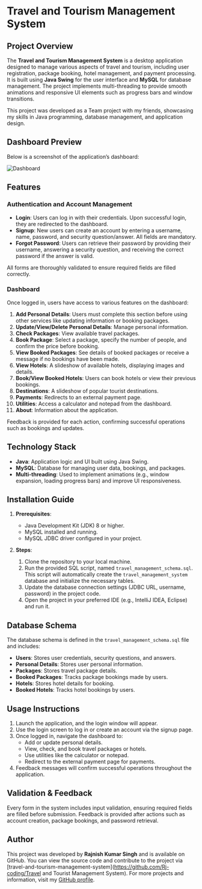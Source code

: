 # Travel and Tourism Management System

## Project Overview
The **Travel and Tourism Management System** is a desktop application designed to manage various aspects of travel and tourism, including user registration, package booking, hotel management, and payment processing. It is built using **Java Swing** for the user interface and **MySQL** for database management. The project implements multi-threading to provide smooth animations and responsive UI elements such as progress bars and window transitions.

This project was developed as a Team project with my friends, showcasing my skills in Java programming, database management, and application design.

## Dashboard Preview
Below is a screenshot of the application’s dashboard:

![Dashboard](https://github.com/Rj-coding)

## Features

### Authentication and Account Management
- **Login**: Users can log in with their credentials. Upon successful login, they are redirected to the dashboard.
- **Signup**: New users can create an account by entering a username, name, password, and security question/answer. All fields are mandatory.
- **Forgot Password**: Users can retrieve their password by providing their username, answering a security question, and receiving the correct password if the answer is valid.

All forms are thoroughly validated to ensure required fields are filled correctly.

### Dashboard
Once logged in, users have access to various features on the dashboard:
1. **Add Personal Details**: Users must complete this section before using other services like updating information or booking packages.
2. **Update/View/Delete Personal Details**: Manage personal information.
3. **Check Packages**: View available travel packages.
4. **Book Package**: Select a package, specify the number of people, and confirm the price before booking.
5. **View Booked Packages**: See details of booked packages or receive a message if no bookings have been made.
6. **View Hotels**: A slideshow of available hotels, displaying images and details.
7. **Book/View Booked Hotels**: Users can book hotels or view their previous bookings.
8. **Destinations**: A slideshow of popular tourist destinations.
9. **Payments**: Redirects to an external payment page.
10. **Utilities**: Access a calculator and notepad from the dashboard.
11. **About**: Information about the application.

Feedback is provided for each action, confirming successful operations such as bookings and updates.

## Technology Stack
- **Java**: Application logic and UI built using Java Swing.
- **MySQL**: Database for managing user data, bookings, and packages.
- **Multi-threading**: Used to implement animations (e.g., window expansion, loading progress bars) and improve UI responsiveness.

## Installation Guide

1. **Prerequisites**:
    - Java Development Kit (JDK) 8 or higher.
    - MySQL installed and running.
    - MySQL JDBC driver configured in your project.

2. **Steps**:
    1. Clone the repository to your local machine.
    2. Run the provided SQL script, named `travel_management_schema.sql`. This script will automatically create the `travel_management_system` database and initialize the necessary tables.
    3. Update the database connection settings (JDBC URL, username, password) in the project code.
    4. Open the project in your preferred IDE (e.g., IntelliJ IDEA, Eclipse) and run it.

## Database Schema
The database schema is defined in the `travel_management_schema.sql` file and includes:
- **Users**: Stores user credentials, security questions, and answers.
- **Personal Details**: Stores user personal information.
- **Packages**: Stores travel package details.
- **Booked Packages**: Tracks package bookings made by users.
- **Hotels**: Stores hotel details for booking.
- **Booked Hotels**: Tracks hotel bookings by users.

## Usage Instructions
1. Launch the application, and the login window will appear.
2. Use the login screen to log in or create an account via the signup page.
3. Once logged in, navigate the dashboard to:
    - Add or update personal details.
    - View, check, and book travel packages or hotels.
    - Use utilities like the calculator or notepad.
    - Redirect to the external payment page for payments.
4. Feedback messages will confirm successful operations throughout the application.

## Validation & Feedback
Every form in the system includes input validation, ensuring required fields are filled before submission. Feedback is provided after actions such as account creation, package bookings, and password retrieval.

## Author
This project was developed by **Rajnish Kumar Singh** and is available on GitHub. You can view the source code and contribute to the project via [travel-and-tourism-management-system](https://github.com/Rj-coding/Travel and Tourist Management System). For more projects and information, visit my [GitHub profile](https://github.com/Rj-coding).
